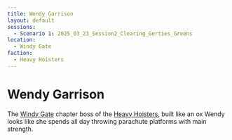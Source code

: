 ```yaml
---
title: Wendy Garrison
layout: default
sessions:
  - Scenario 1: 2025_03_23_Session2_Clearing_Gerties_Greens
location:
  - Windy Gate
faction:
  - Heavy Hoisters
---
```


# Wendy Garrison
The [Windy Gate](/FATE_in_the_BAWG/locations/Windy_Gate.html) chapter boss of the [Heavy Hoisters](/FATE_in_the_BAWG/factions/heavy_hoisters.html), built like an ox Wendy looks like she spends all day throwing parachute platforms with main strength.

